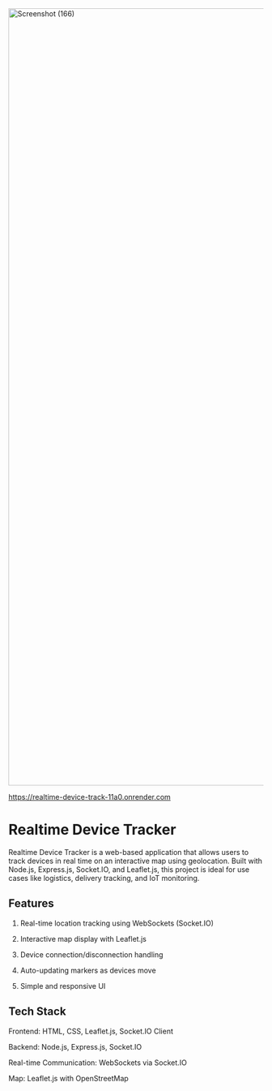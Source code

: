 <img width="2880" height="1533" alt="Screenshot (166)" src="https://github.com/user-attachments/assets/36ed335f-b67f-45ae-9b8a-40f8de2ca7f9" />

https://realtime-device-track-11a0.onrender.com

# Realtime Device Tracker

Realtime Device Tracker is a web-based application that allows users to track devices in real time on an interactive map using geolocation. Built with Node.js, Express.js, Socket.IO, and Leaflet.js, this project is ideal for use cases like logistics, delivery tracking, and IoT monitoring.

## Features
1) Real-time location tracking using WebSockets (Socket.IO)

2) Interactive map display with Leaflet.js

3) Device connection/disconnection handling

4) Auto-updating markers as devices move

5) Simple and responsive UI

## Tech Stack
Frontend: HTML, CSS, Leaflet.js, Socket.IO Client

Backend: Node.js, Express.js, Socket.IO

Real-time Communication: WebSockets via Socket.IO

Map: Leaflet.js with OpenStreetMap

